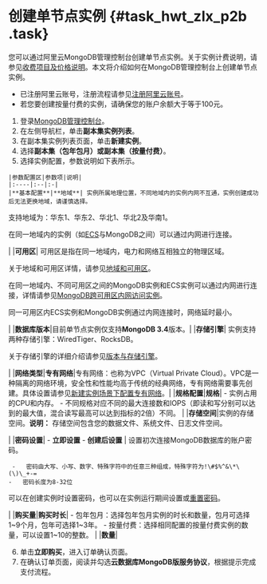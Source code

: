 # 创建单节点实例 {#task_hwt_zlx_p2b .task}

您可以通过阿里云MongoDB管理控制台创建单节点实例。关于实例计费说明，请参见[收费项目及价格说明](../../../../../intl.zh-CN/产品定价/收费项目及价格说明.md#)。本文将介绍如何在MongoDB管理控制台上创建单节点实例。

-   已注册阿里云账号，注册流程请参见[注册阿里云账号](https://www.alibabacloud.com/help/zh/doc-detail/50482.htm)。
-   若您要创建按量付费的实例，请确保您的账户余额大于等于100元。

1.  登录[MongoDB管理控制台](https://mongodb.console.aliyun.com/#/mongodb/list)。 
2.  在左侧导航栏，单击**副本集实例列表**。 
3.  在副本集实例列表页面，单击**新建实例**。 
4.  选择**副本集（包年包月）**或**副本集（按量付费）**。 
5.   选择实例配置，参数说明如下表所示。 

    |参数配置区|参数项|说明|
    |:----|:--|:-|
    |**基本配置**|**地域**| 实例所属地理位置，不同地域内的实例内网不互通，实例创建成功后无法更换地域，请谨慎选择。

 支持地域为：华东1、华东2、华北1、华北2及华南1。

 在同一地域内的实例（如[ECS](https://www.alibabacloud.com/help/zh/doc-detail/25367.htm)与MongoDB之间）可以通过内网进行连接。

 |
    |**可用区**| 可用区是指在同一地域内，电力和网络互相独立的物理区域。

 关于地域和可用区详情，请参见[地域和可用区](https://www.alibabacloud.com/help/zh/doc-detail/40654.htm)。

 在同一地域内、不同可用区之间的MongoDB实例和ECS实例可以通过内网进行连接，详情请参见[MongoDB跨可用区内网访问实例](../../../../../intl.zh-CN/用户指南/连接实例/MongoDB跨可用区内网访问实例.md#)。

 同一可用区内ECS实例和MongoDB实例通过内网连接时，网络延时最小。

 |
    |**数据库版本**|目前单节点实例仅支持**MongoDB 3.4**版本。|
    |**存储引擎**| 实例支持两种存储引擎：WiredTiger、RocksDB。

 关于存储引擎的详细介绍请参见[版本与存储引擎](../../../../../intl.zh-CN/产品简介/版本及存储引擎.md#)。

 |
    |**网络类型**|**专有网络**|专有网络：也称为VPC（Virtual Private Cloud）。VPC是一种隔离的网络环境，安全性和性能均高于传统的经典网络，专有网络需要事先创建。具体设置请参见[新建实例场景下配置专有网络](../../../../../intl.zh-CN/用户指南/管理网络连接类型/新建实例场景下配置专有网络.md#)。|
    |**规格配置**|**规格**|     -   实例占用的CPU和内存。
    -   不同规格对应不同的最大连接数和IOPS（即读和写分别可以达到的最大值，混合读写最高可以达到指标的2倍）不同。
 |
    |**存储空间**|实例的存储空间。**说明：** 存储空间包含您的数据文件、系统文件、日志文件空间。

|
    |**密码设置**|     -   **立即设置**
    -   **创建后设置**
 | 设置初次连接MongoDB数据库的账户密码。

     -   密码由大写、小写、数字、特殊字符中的任意三种组成，特殊字符为!\#$%^&\*\(\)\_+-=
    -   密码长度为8-32位
 可以在创建实例时设置密码，也可以在实例运行期间设置或[重置密码](intl.zh-CN/单节点快速入门/设置密码.md#)。

 |
    |**购买量**|**购买时长**|     -   包年包月：选择包年包月实例的时长和数量，包月可选择1~9个月，包年可选择1~3年。
    -   按量付费：选择相同配置的按量付费实例的数量，可以设置1~10的整数。
 |
    |**数量**|

6.   单击**立即购买**，进入订单确认页面。 
7.   在确认订单页面，阅读并勾选**云数据库MongoDB版服务协议**，根据提示完成支付流程。 

